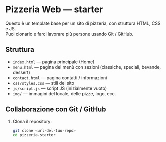 # Pizzeria Web — starter

Questo è un template base per un sito di pizzeria, con struttura HTML, CSS e JS.  
Puoi clonarlo e farci lavorare più persone usando Git / GitHub.

## Struttura

- `index.html` — pagina principale (Home)  
- `menu.html` — pagina del menù con sezioni (classiche, speciali, bevande, dessert)  
- `contact.html` — pagina contatti / informazioni  
- `css/styles.css` — stili del sito  
- `js/script.js` — script JS (inizialmente vuoto)  
- `img/` — immagini del locale, delle pizze, logo, ecc.

## Collaborazione con Git / GitHub

1. Clona il repository:  
   ```bash
   git clone <url-del-tuo-repo>
   cd pizzeria-starter

